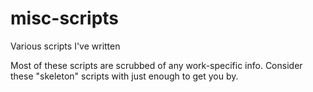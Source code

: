 # misc-scripts
Various scripts I've written

Most of these scripts are scrubbed of any work-specific info. Consider these "skeleton" scripts with just enough to get you by.
